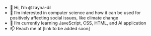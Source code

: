 - 👋 Hi, I’m @zayna-dil
- 👀 I’m interested in computer science and how it can be used for positively affecting social issues, like climate change
- 🌱 I’m currently learning JaveScript, CSS, HTML, and AI application
- 📫 Reach me at [link to be added soon]

<!---
zayna-dil/zayna-dil is a ✨ special ✨ repository because its `README.md` (this file) appears on your GitHub profile.
You can click the Preview link to take a look at your changes.
--->
